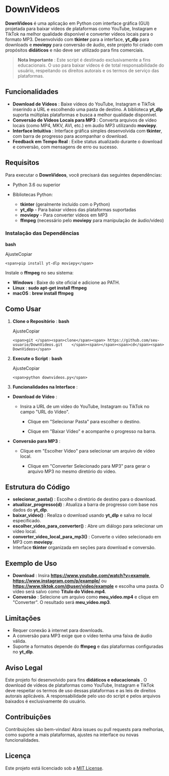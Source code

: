 # DownVideos

**DownVideos** é uma aplicação em Python com interface gráfica (GUI) projetada para baixar vídeos de plataformas como YouTube, Instagram e TikTok na melhor qualidade disponível e converter vídeos locais para o formato MP3. Desenvolvido com **tkinter** para a interface, **yt_dlp** para downloads e **moviepy** para conversão de áudio, este projeto foi criado com propósitos **didáticos** e não deve ser utilizado para fins comerciais.

> **Nota Importante** : Este script é destinado exclusivamente a fins educacionais. O uso para baixar vídeos é de total responsabilidade do usuário, respeitando os direitos autorais e os termos de serviço das plataformas.

## Funcionalidades

* **Download de Vídeos** : Baixe vídeos do YouTube, Instagram e TikTok inserindo a URL e escolhendo uma pasta de destino. A biblioteca **yt_dlp** suporta múltiplas plataformas e busca a melhor qualidade disponível.
* **Conversão de Vídeos Locais para MP3** : Converta arquivos de vídeo locais (como MP4, MKV, AVI, etc.) em áudio MP3 utilizando **moviepy**.
* **Interface Intuitiva** : Interface gráfica simples desenvolvida com **tkinter**, com barra de progresso para acompanhar o download.
* **Feedback em Tempo Real** : Exibe status atualizado durante o download e conversão, com mensagens de erro ou sucesso.

## Requisitos

Para executar o **DownVideos**, você precisará das seguintes dependências:

* Python 3.6 ou superior
* Bibliotecas Python:

  * **tkinter** (geralmente incluído com o Python)
  * **yt_dlp** - Para baixar vídeos das plataformas suportadas
  * **moviepy** - Para converter vídeos em MP3
  * **ffmpeg** (necessário pelo **moviepy** para manipulação de áudio/vídeo)

### Instalação das Dependências

**bash**

AjusteCopiar

`<span>pip install yt-dlp moviepy</span>`

Instale o **ffmpeg** no seu sistema:

* **Windows** : Baixe do site oficial e adicione ao PATH.
* **Linux** : **sudo apt-get install ffmpeg**
* **macOS** : **brew install ffmpeg**

## Como Usar

1. **Clone o Repositório** :
   **bash**

   AjusteCopiar

   `<span>git </span><span>clone</span><span> https://github.com/seu-usuario/DownVideos.git    </span><span></span><span>cd</span><span> DownVideos</span>`

1. **Execute o Script** :
   **bash**

   AjusteCopiar

   `<span>python downvideos.py</span>`

1. **Funcionalidades na Interface** :

* **Download de Vídeo** :
  * Insira a URL de um vídeo do YouTube, Instagram ou TikTok no campo "URL do Vídeo".

    * Clique em "Selecionar Pasta" para escolher o destino.

    * Clique em "Baixar Vídeo" e acompanhe o progresso na barra.

* **Conversão para MP3** :
  * Clique em "Escolher Vídeo" para selecionar um arquivo de vídeo local.

    * Clique em "Converter Selecionado para MP3" para gerar o arquivo MP3 no mesmo diretório do vídeo.

## Estrutura do Código

* **selecionar_pasta()** : Escolhe o diretório de destino para o download.
* **atualizar_progresso(d)** : Atualiza a barra de progresso com base nos dados do **yt_dlp**.
* **baixar_video()** : Realiza o download usando **yt_dlp** e salva no local especificado.
* **escolher_video_para_converter()** : Abre um diálogo para selecionar um vídeo local.
* **converter_video_local_para_mp3()** : Converte o vídeo selecionado em MP3 com **moviepy**.
* Interface **tkinter** organizada em seções para download e conversão.

## Exemplo de Uso

* **Download** : Insira **https://www.youtube.com/watch?v=example**, **https://www.instagram.com/p/example/** ou **https://www.tiktok.com/@user/video/example** e escolha uma pasta. O vídeo será salvo como **Título do Vídeo.mp4**.
* **Conversão** : Selecione um arquivo como **meu_video.mp4** e clique em "Converter". O resultado será **meu_video.mp3**.

## Limitações

* Requer conexão à internet para downloads.
* A conversão para MP3 exige que o vídeo tenha uma faixa de áudio válida.
* Suporte a formatos depende do **ffmpeg** e das plataformas configuradas no **yt_dlp**.

## Aviso Legal

Este projeto foi desenvolvido para fins  **didáticos e educacionais** . O download de vídeos de plataformas como YouTube, Instagram e TikTok deve respeitar os termos de uso dessas plataformas e as leis de direitos autorais aplicáveis. A responsabilidade pelo uso do script e pelos arquivos baixados é exclusivamente do usuário.

## Contribuições

Contribuições são bem-vindas! Abra issues ou pull requests para melhorias, como suporte a mais plataformas, ajustes na interface ou novas funcionalidades.

## Licença

Este projeto está licenciado sob a [MIT License](LICENSE).
